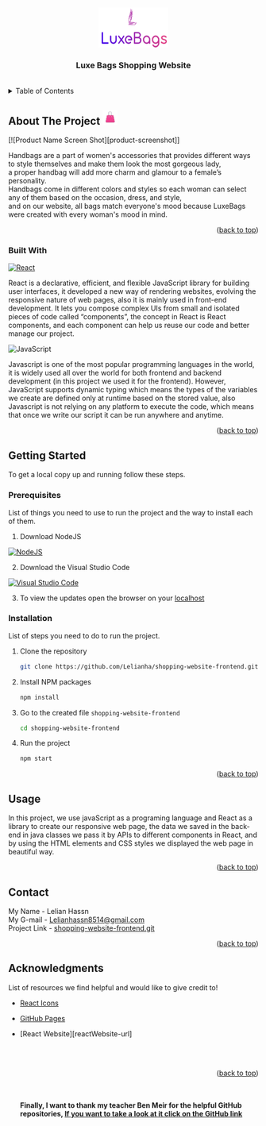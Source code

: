 <a name="readme-top"></a>

<br>

<div align="center" >
  <img src="./images/Logo-README.png" alt="Logo" width="140" height="80">
  <h3 align="center"  >Luxe Bags Shopping Website</h3 >
</div>

<br>

<details>
  <summary>Table of Contents</summary>
  <ol>
    <li>
      <a href="#about-the-project">About The Project</a>
      <ul>
        <li><a href="#built-with">Built With</a></li>
      </ul>
    </li>
    <li>
      <a href="#getting-started">Getting Started</a>
      <ul>
        <li><a href="#prerequisites">Prerequisites</a></li>
        <li><a href="#installation">Installation</a></li>
      </ul>
    </li>
    <li><a href="#usage">Usage</a></li>
    <li><a href="#contact">Contact</a></li>
    <li><a href="#acknowledgments">Acknowledgments</a></li>
  </ol>
</details>

## About The Project <img src="./images/bagIcon.png" width="30" height="30" />

[![Product Name Screen Shot][product-screenshot]]

Handbags are a part of women's accessories that provides different ways to style themselves and make them look the most
gorgeous lady,<br>
a proper handbag will add more charm and glamour to a female’s personality.<br>
Handbags come in different colors and styles so each woman can select any of them based on the occasion, dress, and
style,<br>
and on our website, all bags match everyone's mood because LuxeBags were created with every woman's mood in mind.<br>


<p align="right">(<a href="#readme-top">back to top</a>)</p>

### Built With

[![React][Reactjs.com]][reactjs-url]

React is a declarative, efficient, and flexible JavaScript library for building user interfaces,
it developed a new way of rendering websites, evolving the responsive nature of web pages, also it is mainly used in front-end development.
It lets you compose complex UIs from small and isolated pieces of code called “components”,
the concept in React is React components, and each component can help us reuse our code and better manage our project.

![JavaScript][javascript.com]

Javascript is one of the most popular programming languages in the world,
it is widely used all over the world for both frontend and backend development (in this project we used it for the frontend).
However, JavaScript supports dynamic typing which means the types of the
variables we create are defined only at runtime based on the stored value, also Javascript is not relying on any platform to execute the code,
which means that once we write our script it can be run anywhere and anytime.

<p align="right">(<a href="#readme-top">back to top</a>)</p>



<!-- GETTING STARTED -->

## Getting Started

To get a local copy up and running follow these steps.

### Prerequisites

List of things you need to use to run the project and the way to install each of them.
1. Download NodeJS

[![NodeJS][nodejs.com]][nodejs-url]


2. Download the Visual Studio Code

[![Visual Studio Code][visualstudio.com]][visualstudio-url]

3. To view the updates open the browser on your [localhost][localhost-url]

### Installation

List of steps you need to do to run the project.
1. Clone the repository
   ```sh
   git clone https://github.com/Lelianha/shopping-website-frontend.git
   ```
2. Install NPM packages
   ```sh
   npm install
   ```
3. Go to the created file `shopping-website-frontend`
   ```sh
   cd shopping-website-frontend
   ```
4. Run the project
   ```sh
   npm start
   ```

<p align="right">(<a href="#readme-top">back to top</a>)</p>


## Usage

In this project, we use javaScript as a programing language and React as a library to create our responsive web page,
the data we saved in the back-end in java classes we pass it by APIs to different components in React,
and by using the HTML elements and CSS styles we displayed the web page in beautiful way.

<p align="right">(<a href="#readme-top">back to top</a>)</p>

## Contact

My Name - Lelian Hassn
<br>
My G-mail - Lelianhassn8514@gmail.com
<br>
Project
Link - [shopping-website-frontend.git][project-url]

<p align="right">(<a href="#readme-top">back to top</a>)</p>

## Acknowledgments

List of resources we find helpful and would like to give credit to!

* [React Icons][reactIcons-url]
* [GitHub Pages][gitHubPages-url]
* [React Website][reactWebsite-url]

  <br><br><p align="right">(<a href="#readme-top">back to top</a>)</p><br><br>
  **Finally, I want to thank my teacher Ben Meir for the helpful GitHub
  repositories, [If you want to take a look at it click on the GitHub link][BenMeir-url]**

[Reactjs.com]: https://img.shields.io/badge/React-20232A?style=for-the-badge&logo=react&logoColor=61DAFB
[reactjs-url]:https://reactjs.org/
[javascript.com]: https://img.shields.io/badge/javascript-%23323330.svg?style=for-the-badge&logo=javascript&logoColor=%23F7DF1E
[nodejs.com]: https://img.shields.io/badge/node.js-6DA55F?style=for-the-badge&logo=node.js&logoColor=white
[nodejs-url]: https://nodejs.org/en/download/
[visualstudio.com]: https://img.shields.io/badge/Visual%20Studio%20Code-0078d7.svg?style=for-the-badge&logo=visual-studio-code&logoColor=white
[visualstudio-url]: https://code.visualstudio.com/download
[localhost-url]: http://localhost:3000
[jdk11-url]: https://www.oracle.com/il-en/java/technologies/javase/jdk11-archive-downloads.html
[project-url]: https://github.com/Lelianha/shopping-website-frontend.git
[reactIcons-url]:https://react-icons.github.io/react-icons/search
[gitHubPages-url]:https://pages.github.com
[reactjsWebsite-url]:https://reactjs.org/
[BenMeir-url]: https://github.com/benmeirr
